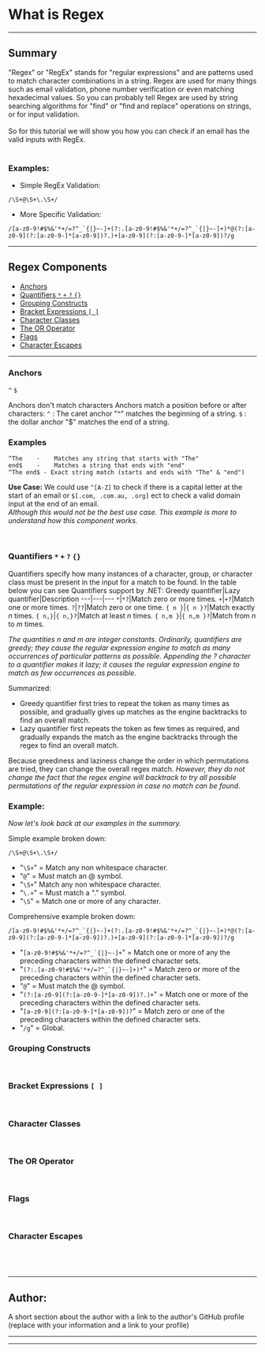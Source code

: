 # What is Regex

---

## <b>Summary</b>

"Regex" or "RegEx" stands for "regular expressions" and are patterns used to match character combinations in a string. Regex are used for many things such as email validation, phone number verification or even matching hexadecimal values. So you can probably tell Regex are used by string searching algorithms for "find" or "find and replace" operations on strings, or for input validation.  
<br>
So for this tutorial we will show you how you can check if an email has the valid inputs with RegEx.  
<br>

### <b>Examples:</b>

- Simple RegEx Validation:

```
/\S+@\S+\.\S+/
```

- More Specific Validation:

```
/[a-z0-9!#$%&'*+/=?^_`{|}~-]+(?:.[a-z0-9!#$%&'*+/=?^_`{|}~-]+)*@(?:[a-z0-9](?:[a-z0-9-]*[a-z0-9])?.)+[a-z0-9](?:[a-z0-9-]*[a-z0-9])?/g
```

---

## <b>Regex Components</b>

- [Anchors](#anchors)
- [Quantifiers `*` `+` `?` `{}`](#quantifiers)
- [Grouping Constructs](#grouping-constructs)
- [Bracket Expressions `[ ]`](#bracket-expressions)
- [Character Classes](#character-classes)
- [The OR Operator](#the-or-operator)
- [Flags](#flags)
- [Character Escapes](#character-escapes)

---

### Anchors

`^` `$`

Anchors don't match characters Anchors match a position before or after characters: `^` : The caret anchor "^" matches the beginning of a string. `$` : the dollar anchor "$" matches the end of a string.
<br/>

### Examples

```
^The    -    Matches any string that starts with "The"
end$    -    Matches a string that ends with "end"
^The end$ - Exact string match (starts and ends with "The" & "end")
```

<b>Use Case:</b>
We could use `^[A-Z]` to check if there is a capital letter at the start of an email or `$[.com, .com.au, .org]` ect to check a valid domain input at the end of an email.<br><i>
Although this would not be the best use case. This example is more to understand how this component works.</i></br>

<br>

### Quantifiers `*` `+` `?` `{}`

Quantifiers specify how many instances of a character, group, or character class must be present in the input for a match to be found. In the table below you can see Quantifiers support by .NET:
Greedy quantifier|Lazy quantifier|Description
---|---|---
`*`|`*?`|Match zero or more times.
`+`|`+?`|Match one or more times.
`?`|`??`|Match zero or one time.
`{ n }`|`{ n }?`|Match exactly <i>n</i> times.
`{ n,}`|`{ n,}?`|Match at least <i>n</i> times.
`{ n,m }`|`{ n,m }?`|Match from <i>n</i> to <i>m</i> times.

<i>The quantities n and m are integer constants. Ordinarily, quantifiers are greedy; they cause the regular expression engine to match as many occurrences of particular patterns as possible. Appending the ? character to a quantifier makes it lazy; it causes the regular expression engine to match as few occurrences as possible.</i>

Summarized:

- Greedy quantifier first tries to repeat the token as many times as possible, and gradually gives up matches as the engine backtracks to find an overall match.
- Lazy quantifier first repeats the token as few times as required, and gradually expands the match as the engine backtracks through the regex to find an overall match.

Because greediness and laziness change the order in which permutations are tried, they can change the overall regex match.
<i>However, they do not change the fact that the regex engine will backtrack to try all possible permutations of the regular expression in case no match can be found.</i>

### Example:

<i>Now let's look back at our examples in the summary.</i>

Simple example broken down:

`/\S+@\S+\.\S+/`

- "`\S+`" = Match any non whitespace character.
- "`@`" = Must match an @ symbol.
- "`\S+`" Match any non whitespace character.
- "`\.+`" = Must match a "." symbol.
- "`\S`" = Match one or more of any character.

Comprehensive example broken down:

`` /[a-z0-9!#$%&'*+/=?^_`{|}~-]+(?:.[a-z0-9!#$%&'*+/=?^_`{|}~-]+)*@(?:[a-z0-9](?:[a-z0-9-]*[a-z0-9])?.)+[a-z0-9](?:[a-z0-9-]*[a-z0-9])?/g ``

- "`` [a-z0-9!#$%&'*+/=?^_`{|}~-]+ ``" = Match one or more of any the preceding characters within the defined character sets.
- "`` (?:.[a-z0-9!#$%&'*+/=?^_`{|}~-]+)* ``" = Match zero or more of the preceding characters within the defined character sets.
- "`@`" = Must match the @ symbol.
- "`(?:[a-z0-9](?:[a-z0-9-]*[a-z0-9])?.)+`" = Match one or more of the preceding characters within the defined character sets.
- "`[a-z0-9](?:[a-z0-9-]*[a-z0-9])?`" = Match zero or one of the preceding characters within the defined character sets.
- "`/g`" = Global.
  <br>

### Grouping Constructs

<br>

### Bracket Expressions `[ ]`

<br>

### Character Classes

<br>

### The OR Operator

<br>

### Flags

<br>

### Character Escapes

## <br>

---

## <b>Author:</b>

A short section about the author with a link to the author's GitHub profile (replace with your information and a link to your profile)

---

---
